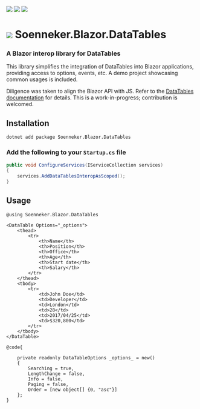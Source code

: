 [![](https://img.shields.io/nuget/v/soenneker.blazor.datatables.svg?style=for-the-badge)](https://www.nuget.org/packages/soenneker.blazor.datatables/)
[![](https://img.shields.io/github/actions/workflow/status/soenneker/soenneker.blazor.datatables/publish-package.yml?style=for-the-badge)](https://github.com/soenneker/soenneker.blazor.datatables/actions/workflows/publish-package.yml)
[![](https://img.shields.io/nuget/dt/soenneker.blazor.datatables.svg?style=for-the-badge)](https://www.nuget.org/packages/soenneker.blazor.datatables/)

# ![](https://user-images.githubusercontent.com/4441470/224455560-91ed3ee7-f510-4041-a8d2-3fc093025112.png) Soenneker.Blazor.DataTables
### A Blazor interop library for DataTables

This library simplifies the integration of DataTables into Blazor applications, providing access to options, events, etc. A demo project showcasing common usages is included.

Diligence was taken to align the Blazor API with JS. Refer to the [DataTables documentation](https://datatables.net/) for details. This is a work-in-progress; contribution is welcomed.

## Installation

```
dotnet add package Soenneker.Blazor.DataTables
```

### Add the following to your `Startup.cs` file

```csharp
public void ConfigureServices(IServiceCollection services)
{
    services.AddDataTablesInteropAsScoped();
}
```

## Usage

```razor
@using Soenneker.Blazor.DataTables

<DataTable Options="_options">
    <thead>
        <tr>
            <th>Name</th>
            <th>Position</th>
            <th>Office</th>
            <th>Age</th>
            <th>Start date</th>
            <th>Salary</th>
        </tr>
    </thead>
    <tbody>
        <tr>
            <td>John Doe</td>
            <td>Developer</td>
            <td>London</td>
            <td>28</td>
            <td>2017/04/25</td>
            <td>$320,800</td>
        </tr>
    </tbody>
</DataTable>

@code{

    private readonly DataTableOptions _options_ = new()
    {
        Searching = true,
        LengthChange = false,
        Info = false,
        Paging = false,
        Order = [new object[] {0, "asc"}]
    };
}
```